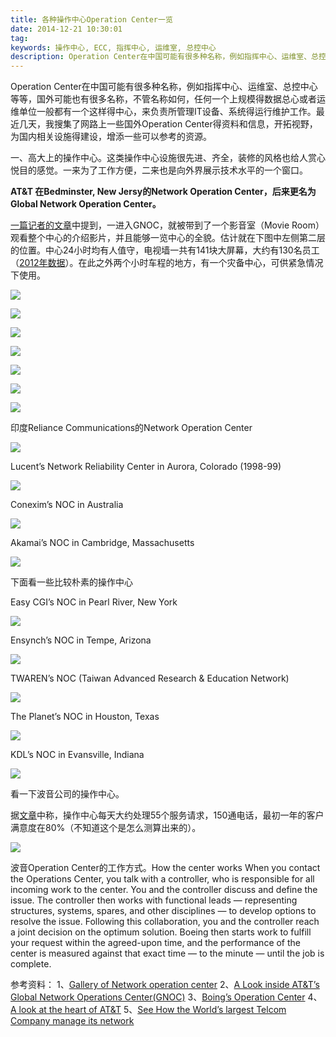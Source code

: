 ```yaml
---
title: 各种操作中心Operation Center一览
date: 2014-12-21 10:30:01
tag: 
keywords: 操作中心, ECC, 指挥中心, 运维室, 总控中心
description: Operation Center在中国可能有很多种名称，例如指挥中心、运维室、总控中心等等，国外可能也有很多名称，不管名称如何，任何一个上规模得数据总心或者运维单位一般都有一个这样得中心，来负责所管理IT设备、系统得运行维护工作。
---
```


Operation Center在中国可能有很多种名称，例如指挥中心、运维室、总控中心等等，国外可能也有很多名称，不管名称如何，任何一个上规模得数据总心或者运维单位一般都有一个这样得中心，来负责所管理IT设备、系统得运行维护工作。最近几天，我搜集了网路上一些国外Operation Center得资料和信息，开拓视野，为国内相关设施得建设，增添一些可以参考的资源。

一、高大上的操作中心。这类操作中心设施很先进、齐全，装修的风格也给人赏心悦目的感觉。一来为了工作方便，二来也是向外界展示技术水平的一个窗口。

**AT&T 在Bedminster, New Jersy的Network Operation Center，后来更名为Global Network Operation Center。**

[一篇记者的文章](http://www.technobuffalo.com/2012/07/26/a-look-inside-atts-global-network-operations-center-gnoc/)中提到，一进入GNOC，就被带到了一个影音室（Movie Room）观看整个中心的介绍影片，并且能够一览中心的全貌。估计就在下图中左侧第二层的位置。中心24小时均有人值守，电视墙一共有141块大屏幕，大约有130名员工（[2012年数据](http://www.govtech.com/featured/Worlds-Largest-Telcom-Manages-Network-PHOTOSVIDEO.html#moduleCarousel)）。在此之外两个小时车程的地方，有一个灾备中心，可供紧急情况下使用。

![](./20141221-operation-datacenter/211033403747263.jpg)

![](./20141221-operation-datacenter/211033578909777.jpg)

![](./20141221-operation-datacenter/211034050465058.jpg)

![](./20141221-operation-datacenter/211034268437798.jpg)

![](./20141221-operation-datacenter/211034341087279.jpg)

![](./20141221-operation-datacenter/211034406718674.jpg)

![](./20141221-operation-datacenter/211034470152070.jpg)

印度Reliance Communications的Network Operation Center

![](./20141221-operation-datacenter/211034544376036.jpg)

Lucent’s Network Reliability Center in Aurora, Colorado (1998-99)

![](./20141221-operation-datacenter/211035011245860.jpg)

Conexim’s NOC in Australia

![](./20141221-operation-datacenter/211035076243741.jpg)

Akamai’s NOC in Cambridge, Massachusetts

![](./20141221-operation-datacenter/211035135466264.jpg)

下面看一些比较朴素的操作中心

Easy CGI’s NOC in Pearl River, New York

![](./20141221-operation-datacenter/211035233438071.jpg)

Ensynch’s NOC in Tempe, Arizona

![](./20141221-operation-datacenter/211035296246953.jpg)

TWAREN’s NOC (Taiwan Advanced Research & Education Network)

![](./20141221-operation-datacenter/211035358906905.jpg)

The Planet’s NOC in Houston, Texas

![](./20141221-operation-datacenter/211035415306915.jpg)

KDL’s NOC in Evansville, Indiana

![](./20141221-operation-datacenter/211035505463893.jpg)

看一下波音公司的操作中心。

据[文章](http://www.boeing.com/commercial/aeromagazine/articles/qtr_1_07/article_01_1.html)中称，操作中心每天大约处理55个服务请求，150通电话，最初一年的客户满意度在80%（不知道这个是怎么测算出来的）。

![](./20141221-operation-datacenter/211035560621176.jpg)

波音Operation Center的工作方式。How the center works
When you contact the Operations Center, you talk with a controller, who is responsible for all incoming work to the center. You and the controller discuss and define the issue. The controller then works with functional leads — representing structures, systems, spares, and other disciplines — to develop options to resolve the issue. Following this collaboration, you and the controller reach a joint decision on the optimum solution. Boeing then starts work to fulfill your request within the agreed-upon time, and the performance of the center is measured against that exact time — to the minute — until the job is complete.



参考资料：
1、[Gallery of Network operation center](http://royal.pingdom.com/2008/05/21/gallery-of-network-operations-centers/)
2、[A Look inside AT&T’s Global Network Operations Center(GNOC)](http://www.technobuffalo.com/2012/07/26/a-look-inside-atts-global-network-operations-center-gnoc/)
3、[Boing’s Operation Center](http://www.boeing.com/commercial/aeromagazine/articles/qtr_1_07/article_01_1.html)
4、[A look at the heart of AT&T](http://blog.laptopmag.com/a-look-at-the-heart-of-att)
5、[See How the World’s largest Telcom Company manage its network](http://www.govtech.com/featured/Worlds-Largest-Telcom-Manages-Network-PHOTOSVIDEO.html#moduleCarousel)